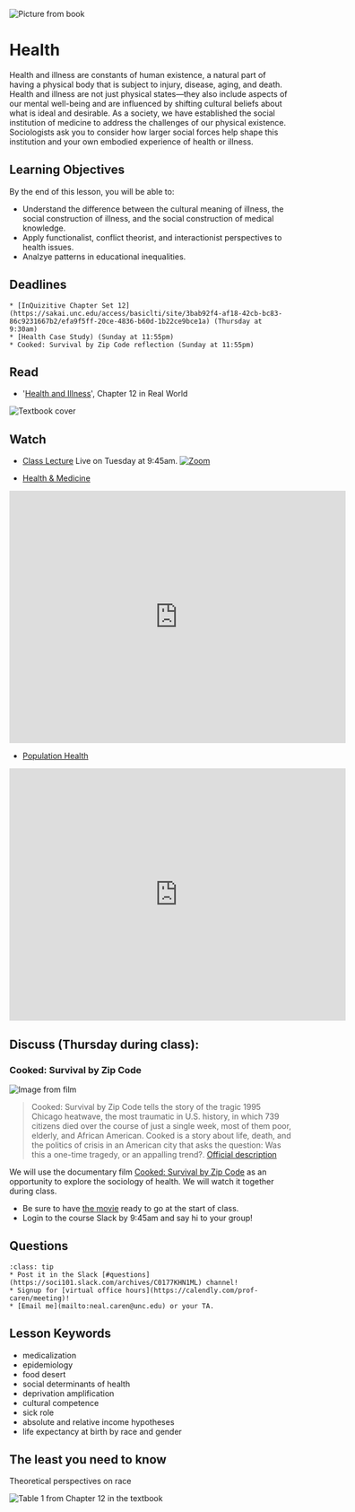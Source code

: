 ![Picture from book](../images/REALWORLD7_FIG14_CO.jpg)

# Health

Health and illness are constants of human existence, a natural part of having a physical body that is subject to injury, disease, aging, and death. Health and illness are not just physical states—they also include aspects of our mental well-being and are influenced by shifting cultural beliefs about what is ideal and desirable. As a society, we have established the social institution of medicine to address the challenges of our physical existence. Sociologists ask you to consider how larger social forces help shape this institution and your own embodied experience of health or illness.

## Learning Objectives

By the end of this lesson, you will be able to:     
* Understand the difference between the cultural meaning of illness, the social construction of illness, and the social construction of medical knowledge.
* Apply functionalist, conflict theorist, and interactionist perspectives to health issues.
* Analzye patterns in educational inequalities.


## Deadlines

```{admonition} Be sure to hand these in before the deadline
* [InQuizitive Chapter Set 12](https://sakai.unc.edu/access/basiclti/site/3bab92f4-af18-42cb-bc83-86c9231667b2/efa9f5ff-20ce-4836-b60d-1b22ce9bce1a) (Thursday at 9:30am)
* [Health Case Study) (Sunday at 11:55pm)
* Cooked: Survival by Zip Code reflection (Sunday at 11:55pm)

```

## Read
* '[Health and Illness](https://ncia.wwnorton.com/87056/)', Chapter 12 in Real World

![Textbook cover](https://cdn.wwnorton.com/dam_booktitles/733/img/cover/9780393419337_300.jpeg)



## Watch

* [Class Lecture](https://unc.zoom.us/j/96531859232) Live on Tuesday at 9:45am.
[![Zoom](https://cuit.columbia.edu/sites/default/files/styles/cu_crop/public/content/zoom-logo-transparent-6.png?itok=PJk3QEss)](https://unc.zoom.us/j/96531859232)




* [Health & Medicine](https://www.youtube.com/watch?v=8NGlENS1qgo)


<iframe
width="600"
height="450"
    src="https://www.youtube.com/embed/8NGlENS1qgo"
    frameborder="0"
    allowfullscreen
></iframe>


* [Population Health](https://www.youtube.com/watch?v=D9SWRByzDSo)


<iframe
width="600"
height="450"
    src="https://www.youtube.com/embed/D9SWRByzDSo"
    frameborder="0"
    allowfullscreen
></iframe>



## Discuss (Thursday during class):
### Cooked: Survival by Zip Code

![Image from film](https://flxt.tmsimg.com/assets/196532_bc.jpg)

> Cooked: Survival by Zip Code tells the story of the tragic 1995 Chicago heatwave, the most traumatic in U.S. history, in which 739 citizens died over the course of just a single week, most of them poor, elderly, and African American. Cooked is a story about life, death, and the politics of crisis in an American city that asks the question: Was this a one-time tragedy, or an appalling trend?. [Official description](https://www.pbs.org/independentlens/videos/cooked-survival-by-zip-code/)


We will use the documentary film [Cooked: Survival by Zip Code](https://www.pbs.org/independentlens/videos/cooked-survival-by-zip-code/) as an opportunity to explore the sociology of health.  We will watch it together during class.
* Be sure to have [the movie](https://www.pbs.org/independentlens/videos/cooked-survival-by-zip-code/) ready to go at the start of class.
* Login to the course Slack by 9:45am and say hi to your group!






## Questions

```{admonition} If you have any questions at all about what you are supposed to do on this lesson, please remember I am here to help. Reach out any time so I can support your success.
:class: tip
* Post it in the Slack [#questions](https://soci101.slack.com/archives/C0177KHN1ML) channel!
* Signup for [virtual office hours](https://calendly.com/prof-caren/meeting)!
* [Email me](mailto:neal.caren@unc.edu) or your TA.
```


## Lesson Keywords

* medicalization
* epidemiology
* food desert
* social determinants of health
* deprivation amplification
* cultural competence
* sick role
* absolute and relative income hypotheses
* life expectancy at birth by race and gender


## The least you need to know
Theoretical perspectives on race

![Table 1 from Chapter 12 in the textbook](../images/REALWORLD7_TABLE12.01.jpg "Table 1 from Chapter 10 in the textbook")
